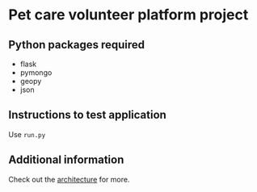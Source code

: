 # Pet care volunteer platform project
## Python packages required
* flask
* pymongo
* geopy
* json
## Instructions to test application
Use `run.py`
## Additional information
Check out the [architecture](Documentation/Architecture.md) for more.